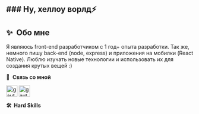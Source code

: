 <h2>### Ну, хеллоу ворлд⚡<h2/>

 <h2> <b>✨&nbsp;&nbsp;Обо&nbsp;мне</b></h2>
 
Я являюсь front-end разработчиком с 1 год+ опыта разработки. 
Так же, немного пишу back-end (node, express) и приложения на мобилки (React Native). Люблю изучать новые технологии и использовать их для создания крутых вещей :)

🔗 &nbsp;**Связь со мной**

<p align="left">
<a href="https://t.me/explorrerr" target="blank"><img align="center" src="https://img.icons8.com/color/48/000000/telegram-app--v1.png" alt="gautamkrishnar" height="30" width="30" /></a>
<a href="https://vk.com/whooooooooami" target="blank"><img align="center" src="https://img.icons8.com/color/48/000000/vk-circled.png" alt="gautamkrishnar" height="30" width="30" /></a>

<b>🛠️&nbsp;&nbsp;Hard&nbsp;Skills</b>
